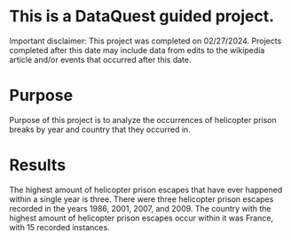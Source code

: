 # This is a DataQuest guided project. 
Important disclaimer: This project was completed on 02/27/2024. Projects completed after this date may include data from edits to the wikipedia article and/or events that occurred after this date. 

# Purpose
Purpose of this project is to analyze the occurrences of helicopter prison breaks by year and country that they occurred in.

# Results
The highest amount of helicopter prison escapes that have ever happened within a single year is three. There were three helicopter prison escapes recorded in the years 1986, 2001, 2007, and 2009.
The country with the highest amount of helicopter prison escapes occur within it was France, with 15 recorded instances. 
